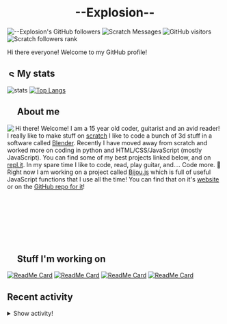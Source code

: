 # <div align="center">--Explosion--</div>

![--Explosion's GitHub followers](https://img.shields.io/github/followers/Explosion-Scratch?color=00bbbb&style=for-the-badge&logo=github&logoColor=fff) 
![Scratch Messages](https://img.shields.io/badge/dynamic/json?label=Scratch+Messages&query=count&url=https%3A%2F%2Fapi.scratch.mit.edu%2Fusers%2f--Explosion--%2Fmessages%2Fcount&color=00bbbb&style=for-the-badge&logo=scratch&logoColor=fff)
![GitHub visitors](https://visitor-badge-reloaded.herokuapp.com/badge?page_id=explosion-scratch.visitor.badge.reloaded&color=00bbbb&style=for-the-badge&logo=github)
![Scratch followers rank](https://img.shields.io/badge/dynamic/json?style=for-the-badge&cacheSeconds=1&logoColor=fff&color=00bbbb&label=Followers%20rank:%20&logo=scratch&query=statistics.ranks.followers&url=https://scratchdb.lefty.one/v2/user/info/--explosion--)

Hi there everyone! Welcome to my GitHub profile! 

##  <img src="https://static.thenounproject.com/png/5639-200.png" alt="Statistics Icons - Download Free Vector Icons | Noun Project" width="15px"/> My stats
![stats](https://github-readme-stats.vercel.app/api?username=Explosion-Scratch&include_all_commits=true&show_icons=true&theme=prussian&count_private=true&cache_seconds=1801)
[![Top Langs](https://github-readme-stats.vercel.app/api/top-langs/?username=Explosion-Scratch&theme=prussian&layout=compact)](explosion.cf)

##  <img src="http://cdn.onlinewebfonts.com/svg/img_256848.png" width="15px"> About me

<img src="https://bestanimations.com/media/explosions/933419296explosion-animation-1.gif" align="left" />

Hi there! Welcome! I am a 15 year old coder, guitarist and an avid reader! I really like to make stuff on [scratch](https://scratch.mit.edu/users/--explosion--) I like to code a bunch of 3d stuff in a software called [Blender](blender.org). Recently I have moved away from scratch and worked more on coding in python and HTML/CSS/JavaScript (mostly JavaScript). You can find some of my best projects linked below, and on [repl.it](https://repl.it/@ExplosionScratc). In my spare time I like to code, read, play guitar, and.... Code more. 🤦 Right now I am working on a project called [Bijou.js](https://bijou.js.org) which is full of useful JavaScript functions that I use all the time! You can find that on it's [website](https://bijou.js.org) or on the [GitHub repo for it](https://github.com/bijou-js/bijou.js)!
<br><br><br><br>
<br><br><br><br>
##  <img src="https://www.vhv.rs/dpng/d/433-4335411_work-work-icon-png-transparent-png.png" width="15px"/> Stuff I'm working on

[![ReadMe Card](https://github-readme-stats.vercel.app/api/pin/?height=100&username=Bijou-js&repo=Bijou.js&theme=prussian)](https://bijou.js.org)
[![ReadMe Card](https://github-readme-stats.vercel.app/api/pin/?height=100&username=Explosion-Scratch&repo=ripple&theme=prussian)](https://github.com/explosion-scratch/ripple)
[![ReadMe Card](https://github-readme-stats.vercel.app/api/pin/?height=100&username=Explosion-Scratch&repo=notes&theme=prussian)](https://notes.explosionscratc.repl.co)
[![ReadMe Card](https://github-readme-stats.vercel.app/api/pin/?height=100&username=Explosion-Scratch&repo=api&theme=prussian)](https://github.com/explosion-scratch/api)

## Recent activity

<details><summary>Show activity!</summary>
<ul>
<li><p>6 hours, 55 minutes ago – closed a <a href="https://github.com/Explosion-Scratch/google/pull/3">pull request</a> in <a href="https://github.com/Explosion-Scratch/google">Explosion-Scratch/google</a></p></li>
<li><p>6 hours, 59 minutes ago – Commented in <a href="https://github.com/kazzkiq/CodeFlask/issues/129#issuecomment-826021662">kazzkiq/CodeFlask</a><blockquote>Thanks </blockquote></p></li>
<li><p>7 hours, 44 minutes ago – <a href="https://github.com/Explosion-Scratch/Explosion-scratch/commit/c21a15f7350e0fc8577fb66865f8c279b985c706"><code>c21a15f</code></a>– This is not the commit message you are looking for (<a href="https://github.com/Explosion-Scratch/Explosion-scratch">Explosion-Scratch/Explosion-scratch</a>)</p></li>
<li><p>17 hours, 13 minutes ago – <a href="https://github.com/Explosion-Scratch/Explosion-scratch/commit/e242b4b349add1b4db33b6ed2f7c44d83407ce1d"><code>e242b4b</code></a>– Update update.yml (<a href="https://github.com/Explosion-Scratch/Explosion-scratch">Explosion-Scratch/Explosion-scratch</a>)</p></li>
<li><p>17 hours, 45 minutes ago – <a href="https://github.com/Bijou-js/Bijou.js/commit/fc79164aa4030597d7584bed310a5aa490f26d74"><code>fc79164</code></a>– mergymergemerge (<a href="https://github.com/Bijou-js/Bijou.js">Bijou-js/Bijou.js</a>)</p></li>
<li><p>17 hours, 45 minutes ago – Merged a <a href="https://github.com/Bijou-js/Bijou.js/pull/241">pull request</a> in <a href="https://github.com/Bijou-js/Bijou.js">Bijou-js/Bijou.js</a></p></li>
<li><p>20 hours, 24 minutes ago – <a href="https://github.com/Explosion-Scratch/Explosion-scratch/commit/ed363e9421a3fb75ebc9044275c22ff0b0d6716e"><code>ed363e9</code></a>– Update update.yml (<a href="https://github.com/Explosion-Scratch/Explosion-scratch">Explosion-Scratch/Explosion-scratch</a>)</p></li>
<li><p>20 hours, 27 minutes ago – <a href="https://github.com/Explosion-Scratch/Explosion-scratch/commit/28fb9cae8cf0e140b5f285134194979ac1ac18aa"><code>28fb9ca</code></a>– It compiles! 🎉 (50 points for Gryffindor) (<a href="https://github.com/Explosion-Scratch/Explosion-scratch">Explosion-Scratch/Explosion-scratch</a>)</p></li>
<li><p>20 hours, 29 minutes ago – <a href="https://github.com/Explosion-Scratch/Explosion-scratch/commit/1a36eaed2fc1c590e865cd72f4ff28d729c8848c"><code>1a36eae</code></a>– I just wanna tell you how I'm feeling (<a href="https://github.com/Explosion-Scratch/Explosion-scratch">Explosion-Scratch/Explosion-scratch</a>)</p></li>
<li><p>20 hours, 35 minutes ago – Commented in <a href="https://github.com/Explosion-Scratch/Explosion-scratch/pull/6#issuecomment-825643556">Explosion-Scratch/Explosion-scratch</a><blockquote>Testing PR comment activity</blockquote></p></li>
<li><p>20 hours, 37 minutes ago – <a href="https://github.com/Explosion-Scratch/Explosion-scratch/commit/1f84cfbb757ab88fab7b601888fea94823cac3b7"><code>1f84cfb</code></a>– Fix the fixes (<a href="https://github.com/Explosion-Scratch/Explosion-scratch">Explosion-Scratch/Explosion-scratch</a>)</p></li>
<li><p>20 hours, 39 minutes ago – <a href="https://github.com/Explosion-Scratch/Explosion-scratch/commit/6a56e453a53c7a4ed3ee4ac315f39c40c8744169"><code>6a56e45</code></a>– 🥇 NO TIME TO COMMIT, MY PEOPLE NEED ME🥇 (<a href="https://github.com/Explosion-Scratch/Explosion-scratch">Explosion-Scratch/Explosion-scratch</a>)</p></li>
<li><p>20 hours, 56 minutes ago – <a href="https://github.com/Explosion-Scratch/Explosion-scratch/commit/2089f5d9d52fe11d34ddc4668def2734e997f0a9"><code>2089f5d</code></a>– no more boring commit messages lmao (<a href="https://github.com/Explosion-Scratch/Explosion-scratch">Explosion-Scratch/Explosion-scratch</a>)</p></li>
<li><p>20 hours, 57 minutes ago – <a href="https://github.com/Explosion-Scratch/Explosion-scratch/commit/acff51e19a03d040c4ebb1631621abf756481c8d"><code>acff51e</code></a>– Update update.yml (<a href="https://github.com/Explosion-Scratch/Explosion-scratch">Explosion-Scratch/Explosion-scratch</a>)</p></li>
<li><p>21 hours ago – closed a <a href="https://github.com/Explosion-Scratch/Explosion-scratch/pull/4">pull request</a> in <a href="https://github.com/Explosion-Scratch/Explosion-scratch">Explosion-Scratch/Explosion-scratch</a></p></li>
<li><p>21 hours ago – <a href="https://github.com/Explosion-Scratch/Explosion-scratch/commit/59e370034e56e0fb4ed49c3d2905550ecbf87d75"><code>59e3700</code></a>– Restyled by prettier-markdown (<a href="https://github.com/Explosion-Scratch/Explosion-scratch">Explosion-Scratch/Explosion-scratch</a>)</p></li>
<li><p>21 hours ago – Merged a <a href="https://github.com/Explosion-Scratch/Explosion-scratch/pull/5">pull request</a> in <a href="https://github.com/Explosion-Scratch/Explosion-scratch">Explosion-Scratch/Explosion-scratch</a></p></li>
<li><p>21 hours, 1 minute ago – Commented in <a href="https://github.com/Bijou-js/Bijou.js/pull/241#issuecomment-825628233">Bijou-js/Bijou.js</a><blockquote>These PR s are epic</blockquote></p></li>
<li><p>1 day, 7 hours, 21 minutes ago – <a href="https://github.com/Explosion-Scratch/Explosion-scratch/commit/2fcd5c1399c198c61d60f6721862cfb4da41f658"><code>2fcd5c1</code></a>– Add time ago on commits (<a href="https://github.com/Explosion-Scratch/Explosion-scratch">Explosion-Scratch/Explosion-scratch</a>)</p></li>
<li><p>1 day, 7 hours, 27 minutes ago – <a href="https://github.com/Bijou-js/Bijou.js/commit/19cfc9dc832a2699a6d8f14f2b040bcdc4bb6257"><code>19cfc9d</code></a>– Build and compile https:\/\/github.com\/Bijou-js\/Bijou.js\/tree\/main (#240) (<a href="https://github.com/Bijou-js/Bijou.js">Bijou-js/Bijou.js</a>)</p></li>
<li><p>1 day, 7 hours, 27 minutes ago – Merged a <a href="https://github.com/Bijou-js/Bijou.js/pull/240">pull request</a> in <a href="https://github.com/Bijou-js/Bijou.js">Bijou-js/Bijou.js</a></p></li>
<li><p>1 day, 8 hours, 58 minutes ago – <a href="https://github.com/Explosion-Scratch/Explosion-scratch/commit/f067d75cf58d946437f38932aadba162d750d930"><code>f067d75</code></a>– Update update.yml (<a href="https://github.com/Explosion-Scratch/Explosion-scratch">Explosion-Scratch/Explosion-scratch</a>)</p></li>
<li><p>1 day, 9 hours, 7 minutes ago – <a href="https://github.com/Explosion-Scratch/Explosion-scratch/commit/0953d78cfcbc315c96aaa945b3dc22f8fdb939e4"><code>0953d78</code></a>– Update update.yml (<a href="https://github.com/Explosion-Scratch/Explosion-scratch">Explosion-Scratch/Explosion-scratch</a>)</p></li>
<li><p>1 day, 9 hours, 9 minutes ago – <a href="https://github.com/Explosion-Scratch/Explosion-scratch/commit/a5757d29fce5b4ba729f5b280aa616a9eefaeecb"><code>a5757d2</code></a>– Update update.yml (<a href="https://github.com/Explosion-Scratch/Explosion-scratch">Explosion-Scratch/Explosion-scratch</a>)</p></li>
</ul>
</details>
